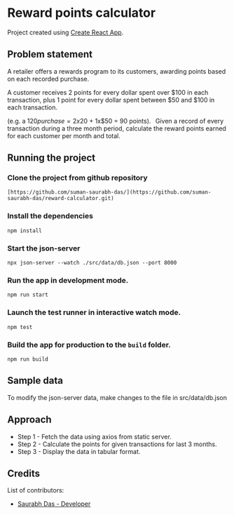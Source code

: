 # Reward points calculator

Project created using [Create React App](https://github.com/facebook/create-react-app).

## Problem statement

A retailer offers a rewards program to its customers, awarding points based on each recorded purchase.  

A customer receives 2 points for every dollar spent over $100 in each transaction, plus 1 point for every dollar spent between $50 and $100 in each transaction. 

(e.g. a $120 purchase = 2x$20 + 1x$50 = 90 points). 
  
Given a record of every transaction during a three month period, calculate the reward points earned for each customer per month and total. 

## Running the project

### Clone the project from github repository

`[https://github.com/suman-saurabh-das/](https://github.com/suman-saurabh-das/reward-calculator.git)`

### Install the dependencies

`npm install`

### Start the json-server

`npx json-server --watch ./src/data/db.json --port 8000`

### Run the app in development mode.

`npm run start`

### Launch the test runner in interactive watch mode.

`npm test`

### Build the app for production to the `build` folder.

`npm run build`

## Sample data

To modify the json-server data, make changes to the file in src/data/db.json

## Approach

- Step 1 - Fetch the data using axios from static server.
- Step 2 - Calculate the points for given transactions for last 3 months.
- Step 3 - Display the data in tabular format.

## Credits
List of contributors:
- [Saurabh Das - Developer](dsumansaurabh@gmail.com)
